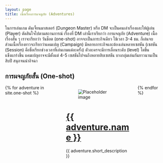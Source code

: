 ```yaml
---
layout: page
title: เนื้อเรื่องการผจญภัย (Adventures)
---
```


ในการเล่นเกม ดันเจี้ยนมาสเตอร์ (Dungeon Master) หรือ DM จะเป็นคนเล่าเรื่องและให้ผู้เล่น (Player) ตัดสินใจไปตามสถานการณ์ เรื่องที่ DM เล่านี้เราเรียกว่า การผจญภัย (Adventure) เนื้อเรื่องสั้น ๆ เราจะเรียกว่า วันช็อต (one-shot) อาจจะเป็นภาระกิจเดียว ใช้เวลา 3-4 ชม. ก็เล่นจบ ส่วนเนื้อเรื่องยาวจะเรียกว่าแคมเปญ (Campaign) มีหลายภาระกิจและต้องเล่นหลายเซสชัน (เซสชัน (Session) คือชื่อเรียกช่วงเวลาที่เล่นเกมแต่ละครั้ง) ตัวละครจะมีการเลื่อนระดับ (level) โตขึ้นแข็งแกร่งขึ้น แคมเปญอาจจะมีตั้งแต่ 4-5 เซสชันไปจนถึงหลายสิบเซสชัน บางกลุ่มเล่นกันยาวนานเป็นสิบปี สนุกจนน่าอิจฉา

## การผจญภัยสั้น (One-shot)

<div class="columns">
  {% for adventure in site.one-shot %}
  <div class="column is-3">
  <div class="card">
  <div class="card-image">
    <figure class="image is-4by3">
      <img
        src="{{ adventure.feature_image }}"
        alt="Placeholder image"
      />
    </figure>
  </div>

  <div class="card-content">
        <h1 class="title is-5"><a href="{{ adventure.url }}">{{ adventure.name }}</a></h1>
            {{ adventure.short_description }}
  </div>
    
  </div>
  </div>
  {% endfor %}
</div>
